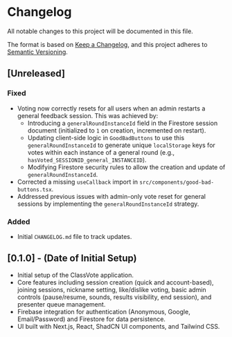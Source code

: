 # Changelog

All notable changes to this project will be documented in this file.

The format is based on [Keep a Changelog](https://keepachangelog.com/en/1.0.0/),
and this project adheres to [Semantic Versioning](https://semver.org/spec/v2.0.0.html).

## [Unreleased]

### Fixed
- Voting now correctly resets for all users when an admin restarts a general feedback session. This was achieved by:
  - Introducing a `generalRoundInstanceId` field in the Firestore session document (initialized to `1` on creation, incremented on restart).
  - Updating client-side logic in `GoodBadButtons` to use this `generalRoundInstanceId` to generate unique `localStorage` keys for votes within each instance of a general round (e.g., `hasVoted_SESSIONID_general_INSTANCEID`).
  - Modifying Firestore security rules to allow the creation and update of `generalRoundInstanceId`.
- Corrected a missing `useCallback` import in `src/components/good-bad-buttons.tsx`.
- Addressed previous issues with admin-only vote reset for general sessions by implementing the `generalRoundInstanceId` strategy.

### Added
- Initial `CHANGELOG.md` file to track updates.

## [0.1.0] - (Date of Initial Setup)
- Initial setup of the ClassVote application.
- Core features including session creation (quick and account-based), joining sessions, nickname setting, like/dislike voting, basic admin controls (pause/resume, sounds, results visibility, end session), and presenter queue management.
- Firebase integration for authentication (Anonymous, Google, Email/Password) and Firestore for data persistence.
- UI built with Next.js, React, ShadCN UI components, and Tailwind CSS.
